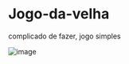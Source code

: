 # Jogo-da-velha
complicado de fazer, jogo simples

 ![image](https://user-images.githubusercontent.com/109323435/179274866-4cb2116c-ebc3-4a73-a3fd-00044f61e807.png)
